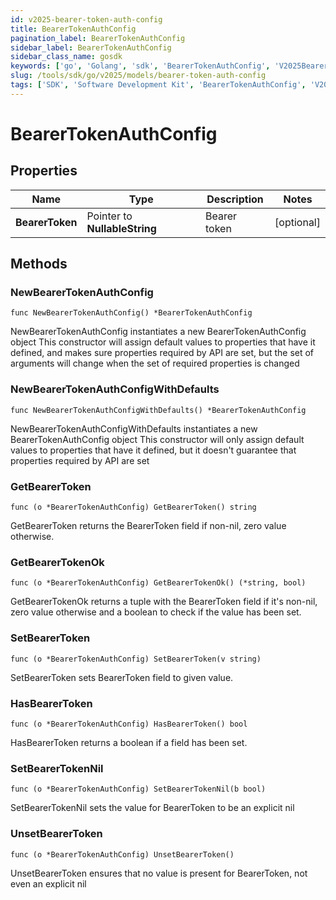 ```yaml
---
id: v2025-bearer-token-auth-config
title: BearerTokenAuthConfig
pagination_label: BearerTokenAuthConfig
sidebar_label: BearerTokenAuthConfig
sidebar_class_name: gosdk
keywords: ['go', 'Golang', 'sdk', 'BearerTokenAuthConfig', 'V2025BearerTokenAuthConfig'] 
slug: /tools/sdk/go/v2025/models/bearer-token-auth-config
tags: ['SDK', 'Software Development Kit', 'BearerTokenAuthConfig', 'V2025BearerTokenAuthConfig']
---
```


# BearerTokenAuthConfig

## Properties

Name | Type | Description | Notes
------------ | ------------- | ------------- | -------------
**BearerToken** | Pointer to **NullableString** | Bearer token | [optional] 

## Methods

### NewBearerTokenAuthConfig

`func NewBearerTokenAuthConfig() *BearerTokenAuthConfig`

NewBearerTokenAuthConfig instantiates a new BearerTokenAuthConfig object
This constructor will assign default values to properties that have it defined,
and makes sure properties required by API are set, but the set of arguments
will change when the set of required properties is changed

### NewBearerTokenAuthConfigWithDefaults

`func NewBearerTokenAuthConfigWithDefaults() *BearerTokenAuthConfig`

NewBearerTokenAuthConfigWithDefaults instantiates a new BearerTokenAuthConfig object
This constructor will only assign default values to properties that have it defined,
but it doesn't guarantee that properties required by API are set

### GetBearerToken

`func (o *BearerTokenAuthConfig) GetBearerToken() string`

GetBearerToken returns the BearerToken field if non-nil, zero value otherwise.

### GetBearerTokenOk

`func (o *BearerTokenAuthConfig) GetBearerTokenOk() (*string, bool)`

GetBearerTokenOk returns a tuple with the BearerToken field if it's non-nil, zero value otherwise
and a boolean to check if the value has been set.

### SetBearerToken

`func (o *BearerTokenAuthConfig) SetBearerToken(v string)`

SetBearerToken sets BearerToken field to given value.

### HasBearerToken

`func (o *BearerTokenAuthConfig) HasBearerToken() bool`

HasBearerToken returns a boolean if a field has been set.

### SetBearerTokenNil

`func (o *BearerTokenAuthConfig) SetBearerTokenNil(b bool)`

 SetBearerTokenNil sets the value for BearerToken to be an explicit nil

### UnsetBearerToken
`func (o *BearerTokenAuthConfig) UnsetBearerToken()`

UnsetBearerToken ensures that no value is present for BearerToken, not even an explicit nil

